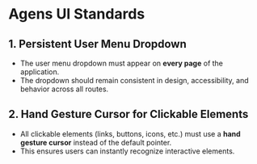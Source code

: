 # Agens UI Standards

## 1. Persistent User Menu Dropdown
- The user menu dropdown must appear on **every page** of the application.  
- The dropdown should remain consistent in design, accessibility, and behavior across all routes.   

## 2. Hand Gesture Cursor for Clickable Elements
- All clickable elements (links, buttons, icons, etc.) must use a **hand gesture cursor** instead of the default pointer.  
- This ensures users can instantly recognize interactive elements.  
